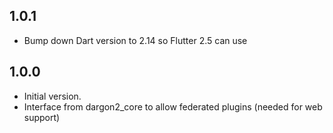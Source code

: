 ## 1.0.1
- Bump down Dart version to 2.14 so Flutter 2.5 can use

## 1.0.0

- Initial version.
- Interface from dargon2_core to allow federated plugins (needed for web support)
